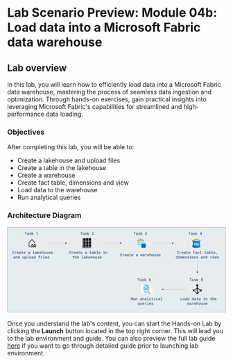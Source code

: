 # Lab Scenario Preview: Module 04b: Load data into a Microsoft Fabric data warehouse

## Lab overview

In this lab, you will learn how to efficiently load data into a Microsoft Fabric data warehouse, mastering the process of seamless data ingestion and optimization. Through hands-on exercises, gain practical insights into leveraging Microsoft Fabric's capabilities for streamlined and high-performance data loading.

### Objectives
  
After completing this lab, you will be able to:

- Create a lakehouse and upload files
- Create a table in the lakehouse
- Create a warehouse
- Create fact table, dimensions and view
- Load data to the warehouse
- Run analytical queries

### Architecture Diagram

![](Images/Arch-08.png)

Once you understand the lab's content, you can start the Hands-on Lab by clicking the **Launch** button located in the top right corner. This will lead you to the lab environment and guide. You can also preview the full lab guide [here](https://experience.cloudlabs.ai/#/labguidepreview/7759455b-d391-4a18-a200-87e1803e66bb) if you want to go through detailed guide prior to launching lab environment.